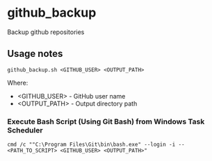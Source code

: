 # github_backup
Backup github repositories

## Usage notes
```github_backup.sh <GITHUB_USER> <OUTPUT_PATH>```

Where:
- <GITHUB_USER> - GitHub user name
- <OUTPUT_PATH> - Output directory path

### Execute Bash Script (Using Git Bash) from Windows Task Scheduler

```
cmd /c ""C:\Program Files\Git\bin\bash.exe" --login -i -- <PATH_TO_SCRIPT> <GITHUB_USER> <OUTPUT_PATH>"
```
